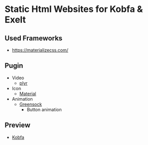 
# Static Html Websites for Kobfa & Exelt

## Used Frameworks
  * https://materializecss.com/

## Pugin
   - Video
     - [plyr](https://plyr.io/)
   - Icon
     - [Material](https://material.io/resources/icons/?style=baseline)
   - Animation
     - [Greensock](https://greensock.com/)
       - Button animation

## Preview
  * [Kobfa](http://exelt-net.github.io/kobfa/index.html)

